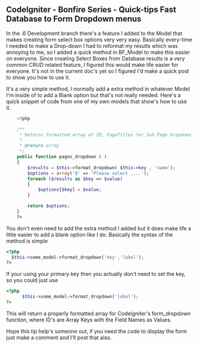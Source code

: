## CodeIgniter - Bonfire Series - Quick-tips Fast Database to Form Dropdown menus


In the .6 Development branch there's a feature I added to the Model that makes creating form select box options very very easy.   Basically every-time I needed to make a Drop-down I had to reformat my results which was annoying to me, so I added a quick method in BF_Model to make this easier on everyone.  Since creating Select Boxes from Database results is a very common CRUD related feature, I figured this would make life easier for everyone.  It's not in the current doc's yet so I figured I'd make a quick post to show you how to use it.

It's a very simple method, I normally add a extra method in whatever Model I'm inside of to add a Blank option but that's not really needed.  Here's a quick snippet of code from one of my own models that show's how to use it.


    
~~~ php
    <?php

    /**
     * Returns formatted array of ID, PageTitles for Sub Page Dropdown Menus.
     *
     * @return array
     */
    public function pages_dropdown ( )
    {
        $results = $this->format_dropdown( $this->key , 'name');
        $options = array('0' => 'Please select ....');
        foreach ($results as $key => $value)
        {
            $options[$key] = $value;
        }

    	return $options;
    }
    ?>
~~~
    
You don't even need to add the extra method I added but it does make life a little easier to add a blank option like I do.  Basically the syntax of the method is simple

~~~ php
<?php 
  $this->some_model->format_dropdown('key','label');
?>  
~~~

If your using your primary key then you actually don't need to set the key, so you could just use


~~~ php
<?php
      $this->some_model->format_dropdown('label');
?>
~~~



This will return a properly formatted array for CodeIgniter's form_dropdown function, where ID's are Array Keys with the Field Names as Values.

Hope this tip help's someone out, if you need the code to display the form just make a comment and I'll post that also.

